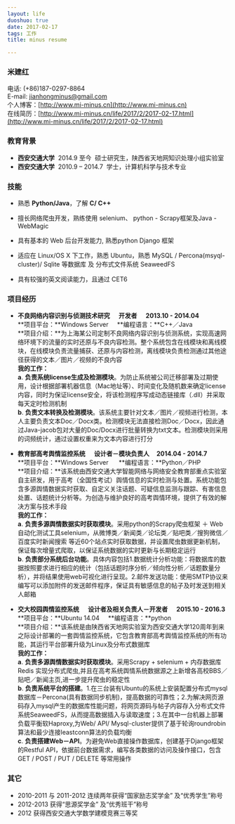 ```yaml
---
layout: life
duoshuo: true
date: 2017-02-17
tags: 工作
title: minus resume

---
```


### 米建红
电话: (+86)187-0297-8864 <br> 
E-mail: jianhongminus@gmail.com <br>
个人博客：[http://www.mi-minus.cn](http://www.mi-minus.cn) <br>
在线简历：[http://www.mi-minus.cn/life/2017/2/2017-02-17.html](http://www.mi-minus.cn/life/2017/2/2017-02-17.html)

### 教育背景
-	**西安交通大学**&nbsp;&nbsp;2014.9 至今&nbsp;&nbsp;硕士研究生，陕西省天地网知识处理小组实验室   
-   **西安交通大学**&nbsp;&nbsp;2010.9 – 2014.7&nbsp;&nbsp;学士，计算机科学与技术专业 

### 技能
+   熟悉 **Python/Java**，了解 **C/ C++**

*   擅长网络爬虫开发，熟练使用 selenium、 python - Scrapy框架及Java - WebMagic

*   具有基本的 Web 后台开发能力, 熟悉python Django 框架  

*   适应在 Linux/OS X 下工作，熟悉 Ubuntu，熟悉 MySQL / Percona(msyql-cluster)/ Sqlite 等数据库 及 分布式文件系统 SeaweedFS

*   具有较强的英文阅读能力，且通过 CET6 

### 项目经历

*    **不良网络内容识别与侦测技术研究&nbsp;&nbsp;&nbsp;&nbsp;&nbsp;  开发者 &nbsp;&nbsp;&nbsp;&nbsp; 2013.10 - 2014.04**<br>
**项目平台：**Windows Server&nbsp;&nbsp;&nbsp;&nbsp; **编程语言：**C++／Java <br>
**项目介绍：**为上海某公司定制不良网络内容识别与侦测系统，实现高速网络环境下的流量的实时还原与不良内容检测。整个系统包含在线模块和离线模块，在线模块负责流量捕获、还原与内容检测，离线模块负责检测通过其他途径获得的文本／图片／视频的不良内容<br>
**我的工作：**<br>
**a**.&nbsp;__负责系统license生成及检测模块__。为防止系统被公司迁移部署及过期使用，设计根据部署机器信息（Mac地址等）、时间变化及随机数来确定license内容，同时为保证license安全，将该检测程序写成动态链接库（.dll）并采取每天定时检测机制                                                   <br>
**b**.&nbsp;__负责文本转换及检测模块__。该系统主要针对文本／图片／视频进行检测，本人主要负责文本Doc／Docx类。检测模块无法直接检测Doc／Docx，因此通过Java-jacob包对大量的Doc/Docx进行批量转换为txt文本。检测模块则采用的词频统计，通过设置权重来为文本内容进行打分

*   **教育部高考舆情监控系统 &nbsp;&nbsp;&nbsp;&nbsp;  设计者－模块负责人 &nbsp;&nbsp;&nbsp;&nbsp;2014.04 - 2014.7**<br>
**项目平台：**Windows Server &nbsp;&nbsp;&nbsp;&nbsp; **编程语言：**Python／PHP<br> 
**项目介绍：**该系统由西安交通大学智能网络与网络安全教育部重点实验室自主研发，用于高考（全国性考试）舆情信息的实时检测与处置。系统功能包含多源舆情数据实时获取、自定义关注话题、可疑信息监测与跟踪、有害信息处置、话题统计分析等。为创造与维护良好的高考舆情环境，提供了有效的解决方案与技术手段<br>
**我的工作：**<br>
**a**.&nbsp;__负责多源舆情数据实时获取模块__。采用python的Scrapy爬虫框架 ＋ Web自动化测试工具selenium，从微博类／新闻类／论坛类／贴吧类／搜狗微信／百度实时新闻搜索 等近60个站点实时获取数据，并设置爬虫数据更新机制，保证每次增量式爬取，以保证系统数据的实时更新与长期稳定运行<br>
**b**.&nbsp;__负责部分系统后台功能__。具体内容包括1.数据统计分析功能：将数据库的数据按照要求进行相应的统计（包括话题时序分析／倾向性分析／话题数量分析），并将结果使用web可视化进行呈现。2.邮件发送功能：使用SMTP协议来编写可以添加附件的发送邮件程序，保证具有敏感信息的帖子及时发送到相关人邮箱

*   **交大校园舆情监控系统 &nbsp;&nbsp;&nbsp;&nbsp; 设计者及相关负责人－开发者 &nbsp;&nbsp;&nbsp;&nbsp; 2015.10 - 2016.3**<br>
**项目平台：**Ubuntu 14.04 &nbsp;&nbsp;&nbsp;&nbsp;**编程语言：**python<br>
**项目介绍：**该系统是由陕西省天地网实验室为西安交通大学120周年到来之际设计部署的一套舆情监控系统，它包含教育部高考舆情监控系统的所有功能，其运行平台部署升级为Linux及分布式数据库<br>
**我的工作：**<br>
**a**.&nbsp;__负责多源舆情数据实时获取模块__。采用Scrapy + selenium + 内存数据库Redis 实现分布式爬虫,并且在高考系统舆情系统数据源之上新增各高校BBS／贴吧／新闻主页,进一步提升爬虫的稳定性<br>**b**.&nbsp;__负责系统平台的搭建__。1.在三台装有Ubuntu的系统上安装配置分布式mysql数据库－Percona(具有数据同步机制)，提高数据的可靠性；2.为解决网页源码存入mysql产生的数据库性能问题，将网页源码与帖子内容存入分布式文件系统SeaweedFS，从而提高数据插入与读取速度；3.在其中一台机器上部署负载平衡软Haproxy,为Web/ API/ Mysql-cluster提供了基于轮询roundrobin算法和最少连接leastconn算法的负载均衡<br>
**c**.&nbsp;__负责搭建Web－API__。为避免Web直接操作数据库，创建基于Django框架的Restful API，依据前台数据需求，编写各类数据的访问及操作接口，包含GET / POST / PUT / DELETE 等常用操作

### 其它
* 2010-2011 与 2011-2012 连续两年获得“国家励志奖学金” 及“优秀学生”称号
* 2012-2013 获得“思源奖学金” 及“优秀班干”称号
* 2012 获得西安交通大学数学建模竞赛三等奖
